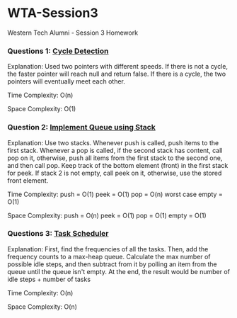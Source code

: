 # WTA-Session3
Western Tech Alumni - Session 3 Homework

### Questions 1: [Cycle Detection](https://www.hackerrank.com/challenges/detect-whether-a-linked-list-contains-a-cycle/problem)

Explanation: Used two pointers with different speeds. If there is not a cycle, the faster pointer will reach null and return false. If there is a cycle, the two pointers will eventually meet each other.

Time Complexity: O(n)

Space Complexity: O(1)

### Question 2: [Implement Queue using Stack](https://leetcode.com/problems/implement-queue-using-stacks/)

Explanation: Use two stacks. Whenever push is called, push items to the first stack. Whenever a pop is called, if the second stack has content, call pop on it, otherwise, push all items from the first stack to the second one, and then call pop. Keep track of the bottom element (front) in the first stack for peek. If stack 2 is not empty, call peek on it, otherwise, use the stored front element.

Time Complexity: 
push = O(1)
peek = O(1)
pop = O(n) worst case
empty = O(1)


Space Complexity: 
push = O(n)
peek = O(1)
pop = O(1)
empty = O(1)


### Questions 3: [Task Scheduler](https://leetcode.com/problems/task-scheduler/)

Explanation: First, find the frequencies of all the tasks. Then, add the frequency counts to a max-heap queue. Calculate the max number of possible idle steps, and then subtract from it by polling an item from the queue until the queue isn't empty. At the end, the result would be number of idle steps + number of tasks

Time Complexity: O(n)

Space Complexity: O(n)
